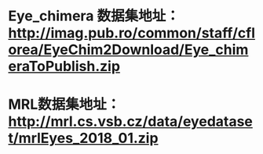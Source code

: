 # Eye_chimera 数据集地址：http://imag.pub.ro/common/staff/cflorea/EyeChim2Download/Eye_chimeraToPublish.zip
# MRL数据集地址：http://mrl.cs.vsb.cz/data/eyedataset/mrlEyes_2018_01.zip
